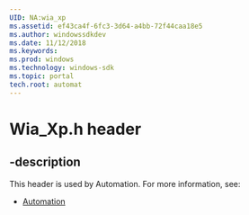 ```yaml
---
UID: NA:wia_xp
ms.assetid: ef43ca4f-6fc3-3d64-a4bb-72f44caa18e5
ms.author: windowssdkdev
ms.date: 11/12/2018
ms.keywords: 
ms.prod: windows
ms.technology: windows-sdk
ms.topic: portal
tech.root: automat
---
```


# Wia_Xp.h header


## -description


This header is used by Automation. For more information, see:

- [Automation](../_automat)

